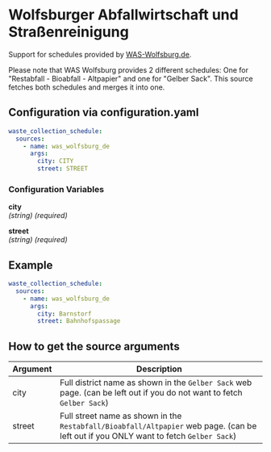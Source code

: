 # Wolfsburger Abfallwirtschaft und Straßenreinigung

Support for schedules provided by [WAS-Wolfsburg.de](https://was-wolfsburg.de).

Please note that WAS Wolfsburg provides 2 different schedules: One for "Restabfall - Bioabfall - Altpapier" and one for "Gelber Sack". This source fetches both schedules and merges it into one.

## Configuration via configuration.yaml

```yaml
waste_collection_schedule:
  sources:
    - name: was_wolfsburg_de
      args:
        city: CITY
        street: STREET
```

### Configuration Variables

**city**  
*(string) (required)*

**street**  
*(string) (required)*

## Example

```yaml
waste_collection_schedule:
  sources:
    - name: was_wolfsburg_de
      args:
        city: Barnstorf
        street: Bahnhofspassage
```

## How to get the source arguments

| Argument | Description |
| ----------- | ----------- |
| city | Full district name as shown in the `Gelber Sack` web page. (can be left out if you do not want to fetch `Gelber Sack`) |
| street | Full street name as shown in the `Restabfall/Bioabfall/Altpapier` web page. (can be left out if you ONLY want to fetch `Gelber Sack`) |
